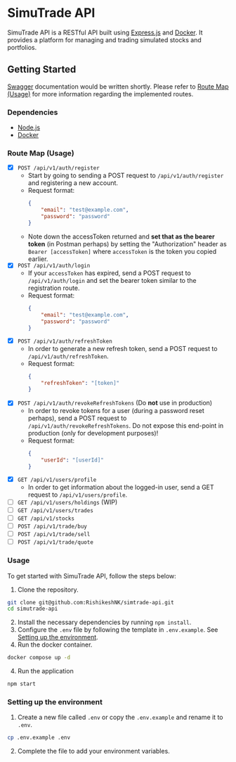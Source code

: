 # SimuTrade API

SimuTrade API is a RESTful API built using [Express.js](https://expressjs.com/) and [Docker](https://www.docker.com/). It provides a platform for managing and trading simulated stocks and portfolios.

## Getting Started

[Swagger](https://swagger.io/) documentation would be written shortly. Please refer to [Route Map (Usage)](#usage) for more information regarding the implemented routes.

### Dependencies

- [Node.js](https://nodejs.org/en/download/package-manager/)
- [Docker](https://www.docker.com/)

### Route Map (Usage)
- [x] `POST /api/v1/auth/register`
    - Start by going to sending a POST request to `/api/v1/auth/register` and registering a new account.
    - Request format:
        ```json
        {
            "email": "test@example.com",
            "password": "password"
        }
        ```
    - Note down the accessToken returned and __set that as the bearer token__ (in Postman perhaps) by setting the "Authorization" header as `Bearer [accessToken]` where `accessToken` is the token you copied earlier.
- [x] `POST /api/v1/auth/login`
    - If your `accessToken` has expired, send a POST request to `/api/v1/auth/login` and set the bearer token similar to the registration route.
    - Request format:
        ```json
        {
            "email": "test@example.com",
            "password": "password"
        }
        ```
- [x] `POST /api/v1/auth/refreshToken`
    - In order to generate a new refresh token, send a POST request to `/api/v1/auth/refreshToken`.
    - Request format:
        ```json
        {
            "refreshToken": "[token]"
        }
        ```
- [x] `POST /api/v1/auth/revokeRefreshTokens` (Do __not__ use in production)
    - In order to revoke tokens for a user (during a password reset perhaps), send a POST request to `/api/v1/auth/revokeRefreshTokens`. Do not expose this end-point in production (only for development purposes)!
    - Request format:
        ```json
        {
            "userId": "[userId]"
        }
        ```
- [x] `GET /api/v1/users/profile`
    - In order to get information about the logged-in user, send a GET request to `/api/v1/users/profile`.
- [ ] `GET /api/v1/users/holdings` (WIP)
- [ ] `GET /api/v1/users/trades`
- [ ] `GET /api/v1/stocks`
- [ ] `POST /api/v1/trade/buy`
- [ ] `POST /api/v1/trade/sell`
- [ ] `POST /api/v1/trade/quote`

### Usage

To get started with SimuTrade API, follow the steps below:

1. Clone the repository.

```bash
git clone git@github.com:RishikeshNK/simtrade-api.git
cd simutrade-api
```

2. Install the necessary dependencies by running `npm install`.
3. Configure the `.env` file by following the template in `.env.example`. See [Setting up the environment](#setting-up-the-environment).
4. Run the docker container.
```bash
docker compose up -d
```
4. Run the application

```bash
npm start
```

### Setting up the environment

1. Create a new file called `.env` or copy the `.env.example` and rename it to `.env`.

```bash
cp .env.example .env
```

2. Complete the file to add your environment variables.